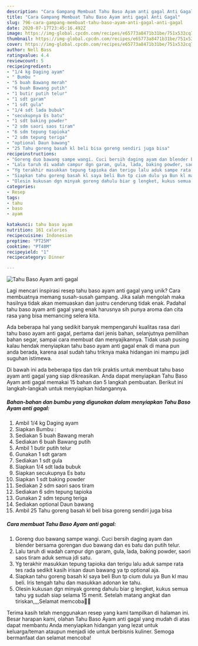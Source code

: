 ```yaml
---
description: "Cara Gampang Membuat Tahu Baso Ayam anti gagal Anti Gagal"
title: "Cara Gampang Membuat Tahu Baso Ayam anti gagal Anti Gagal"
slug: 796-cara-gampang-membuat-tahu-baso-ayam-anti-gagal-anti-gagal
date: 2020-07-17T23:45:16.492Z
image: https://img-global.cpcdn.com/recipes/e65773a8471b31be/751x532cq70/tahu-baso-ayam-anti-gagal-foto-resep-utama.jpg
thumbnail: https://img-global.cpcdn.com/recipes/e65773a8471b31be/751x532cq70/tahu-baso-ayam-anti-gagal-foto-resep-utama.jpg
cover: https://img-global.cpcdn.com/recipes/e65773a8471b31be/751x532cq70/tahu-baso-ayam-anti-gagal-foto-resep-utama.jpg
author: Nell Bass
ratingvalue: 4.4
reviewcount: 5
recipeingredient:
- "1/4 kg Daging ayam"
- " Bumbu "
- "5 buah Bawang merah"
- "6 buah Bawang putih"
- "1 butir putih telur"
- "1 sdt garam"
- "1 sdt gula"
- "1/4 sdt lada bubuk"
- "secukupnya Es batu"
- "1 sdt baking powder"
- "2 sdm saori saos tiram"
- "6 sdm tepung tapioka"
- "2 sdm tepung teriga"
- "optional Daun bawang"
- "25 Tahu goreng basah kl beli bisa goreng sendiri juga bisa"
recipeinstructions:
- "Goreng duo bawang sampe wangi. Cuci bersih daging ayam dan blender bersama gorengan duo bawang dan es batu dan putih telur."
- "Lalu taruh di wadah campur dgn garam, gula, lada, baking powder, saori saos tiram aduk semua jdi satu."
- "Yg terakhir masukkan tepung tapioka dan terigu lalu aduk sampe rata tes rada sedikit kasih irisan daun bawang ya tp optional aja."
- "Siapkan tahu goreng basah kl saya beli Bun tp cium dulu ya Bun kl mau beli. Iris tengah tahu dan masukkan adonan ke tahu."
- "Olesin kukusan dgn minyak goreng dahulu biar g lengket, kukus semua tahu yg sudah siap selama 15 menit. Setelah matang angkat dan tiriskan,,,,Selamat memcoba🙏🙏"
categories:
- Resep
tags:
- tahu
- baso
- ayam

katakunci: tahu baso ayam 
nutrition: 161 calories
recipecuisine: Indonesian
preptime: "PT25M"
cooktime: "PT48M"
recipeyield: "1"
recipecategory: Dinner

---
```



![Tahu Baso Ayam anti gagal](https://img-global.cpcdn.com/recipes/e65773a8471b31be/751x532cq70/tahu-baso-ayam-anti-gagal-foto-resep-utama.jpg)

Lagi mencari inspirasi resep tahu baso ayam anti gagal yang unik? Cara membuatnya memang susah-susah gampang. Jika salah mengolah maka hasilnya tidak akan memuaskan dan justru cenderung tidak enak. Padahal tahu baso ayam anti gagal yang enak harusnya sih punya aroma dan cita rasa yang bisa memancing selera kita.

Ada beberapa hal yang sedikit banyak mempengaruhi kualitas rasa dari tahu baso ayam anti gagal, pertama dari jenis bahan, selanjutnya pemilihan bahan segar, sampai cara membuat dan menyajikannya. Tidak usah pusing kalau hendak menyiapkan tahu baso ayam anti gagal enak di mana pun anda berada, karena asal sudah tahu triknya maka hidangan ini mampu jadi suguhan istimewa.




Di bawah ini ada beberapa tips dan trik praktis untuk membuat tahu baso ayam anti gagal yang siap dikreasikan. Anda dapat menyiapkan Tahu Baso Ayam anti gagal memakai 15 bahan dan 5 langkah pembuatan. Berikut ini langkah-langkah untuk menyiapkan hidangannya.

<!--inarticleads1-->

##### Bahan-bahan dan bumbu yang digunakan dalam menyiapkan Tahu Baso Ayam anti gagal:

1. Ambil 1/4 kg Daging ayam
1. Siapkan  Bumbu :
1. Sediakan 5 buah Bawang merah
1. Sediakan 6 buah Bawang putih
1. Ambil 1 butir putih telur
1. Gunakan 1 sdt garam
1. Sediakan 1 sdt gula
1. Siapkan 1/4 sdt lada bubuk
1. Siapkan secukupnya Es batu
1. Siapkan 1 sdt baking powder
1. Sediakan 2 sdm saori saos tiram
1. Sediakan 6 sdm tepung tapioka
1. Gunakan 2 sdm tepung teriga
1. Sediakan optional Daun bawang
1. Ambil 25 Tahu goreng basah kl beli bisa goreng sendiri juga bisa




<!--inarticleads2-->

##### Cara membuat Tahu Baso Ayam anti gagal:

1. Goreng duo bawang sampe wangi. Cuci bersih daging ayam dan blender bersama gorengan duo bawang dan es batu dan putih telur.
1. Lalu taruh di wadah campur dgn garam, gula, lada, baking powder, saori saos tiram aduk semua jdi satu.
1. Yg terakhir masukkan tepung tapioka dan terigu lalu aduk sampe rata tes rada sedikit kasih irisan daun bawang ya tp optional aja.
1. Siapkan tahu goreng basah kl saya beli Bun tp cium dulu ya Bun kl mau beli. Iris tengah tahu dan masukkan adonan ke tahu.
1. Olesin kukusan dgn minyak goreng dahulu biar g lengket, kukus semua tahu yg sudah siap selama 15 menit. Setelah matang angkat dan tiriskan,,,,Selamat memcoba🙏🙏




Terima kasih telah menggunakan resep yang kami tampilkan di halaman ini. Besar harapan kami, olahan Tahu Baso Ayam anti gagal yang mudah di atas dapat membantu Anda menyiapkan hidangan yang lezat untuk keluarga/teman ataupun menjadi ide untuk berbisnis kuliner. Semoga bermanfaat dan selamat mencoba!
